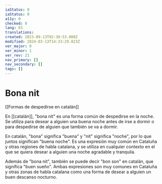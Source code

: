 ```yaml
---
iaStatus: 0
iaStatus: 0
a11y: 0
checked: 0
lang: ES
translations: 
created: 2023-09-13T02:30:53.000Z
modified: 2024-03-13T14:33:29.823Z
ver_major: 0
ver_minor: 1
ver_rev: 21
nav_primary: []
nav_secondary: []
tags: []
---
```

# Bona nit

[[Formas de despedirse en catalán]]

En [[catalán]], "bona nit" es una forma común de despedirse en la noche. Se utiliza para desear a alguien una buena noche antes de irse a dormir o para despedirse de alguien que también se va a dormir.

En catalán, "bona" significa "buena" y "nit" significa "noche", por lo que juntos significan "buena noche". Es una expresión muy común en Cataluña y otras regiones de habla catalana, y se utiliza en cualquier contexto en el que se quiera desear a alguien una noche agradable y tranquila.

Además de "bona nit", también se puede decir "bon son" en catalán, que significa "buen sueño". Ambas expresiones son muy comunes en Cataluña y otras zonas de habla catalana como una forma de desear a alguien un buen descanso nocturno.